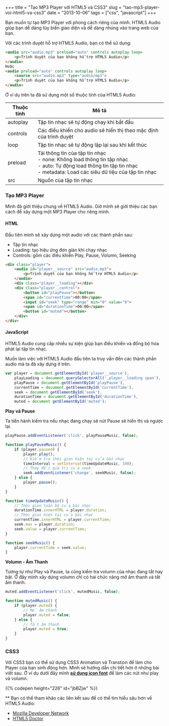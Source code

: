 +++
title = "Tạo MP3 Player với HTML5 và CSS3"
slug = "tao-mp3-player-voi-html5-va-css3"
date = "2013-10-06"
tags = ["css", "javascript"]
+++

Bạn muốn tự tạo MP3 Player với phong cách riêng của mình. HTML5 Audio giúp bạn dễ dàng tùy biến giao diện và dễ dàng nhúng vào trang web của bạn.

Với các trình duyệt hỗ trợ HTML5 Audio, bạn có thể sử dụng:

~~~html
<audio src="audio.mp3" preload="auto" controls autoplay loop>
	<p>Trình duyệt của bạn không hỗ trợ HTML5 Audio</p>
</audio>
Hoặc
<audio preload="auto" controls autoplay loop>
	<source src="audio.mp3" type="audio/mp3">
	<p>Trình duyệt của bạn không hỗ trợ HTML5 Audio</p>
</audio>
~~~

Ở ví dụ trên ta đã sử dụng một số thuộc tính của HTML5 Audio:

Thuộc tính| Mô tả
--- | ---
autoplay | Tập tin nhạc sẽ tự động chạy khi bắt đầu
controls | Các điều khiển cho audio sẽ hiển thị theo mặc định của trình duyệt
loop | Tập tin nhạc sẽ tự động lặp lại sau khi kết thúc
preload | Tải thông tin của tập tin nhạc <br> - none: Không load thông tin tập nhạc <br> - auto: Tự động load thông tin tập tin nhạc <br> - metadata: Load các siêu dữ liệu của tập tin nhạc
src | Nguồn của tập tin nhạc

### Tạo MP3 Player

Mình đã giới thiệu chung về HTML5 Audio. Giờ mình sẽ giới thiệu các bạn cách để xây dựng một MP3 Player cho riêng mình.

#### HTML

Đầu tiên mình sẽ xây dựng một audio với các thành phần sau:

- Tập tin nhạc
- Loading: tạo hiệu ứng đơn giản khi chạy nhạc
- Controls: gồm các điều khiển Play, Pause, Volumn, Seeking

~~~html
<div class="player">
	<audio id="player__source" src="audio.mp3">
		<p>Trình duyệt của bạn không hỗ trợ HTML5 Audio</p>
	</audio>
	<div class="player__loading"></div>
	<div class="player__control">
		<button id="playPause"></button>
		<span id="currentTime">00:00</span>
		<input id="seek" type="range" min="0" value="0">
		<span id="durationTime">00:00</span>
		<button id="muted"></button>
	</div>
</div>
~~~

#### JavaScript

HTML5 Audio cung cấp nhiều sự kiện giúp bạn điều khiển và đồng bộ hóa phát lại tập tin nhạc.

Muốn làm việc với HTML5 Audio đầu tiên ta truy vấn đến các thành phần audio mà ta đã xây dựng ở trên.

~~~javascript
var player = document.getElementById('player__source'),
	playLoading = document.querySelectorAll('.player__loading span'),
	playPause = document.getElementById('playPause'),
	currentTime = document.getElementById('currentTime'),
	seek = document.getElementById('seek'),
	durationTime = document.getElementById('durationTime'),
	muted = document.getElementById('muted');
~~~

**Play và Pause**

Ta tiến hành kiểm tra nếu nhạc đang chạy sẽ nút Pause sẽ hiển thị và ngược lại.

~~~javascript
playPause.addEventListener('click', playPauseMusic, false);

function playPauseMusic() {
	if (player.paused) {
		player.play();
		// Kiểm tra thời gian hiện tại của bài nhạc
		timeInterval = setInterval(timeUpdateMusic, 100);
		// Thay đổi giá trị của seek
		seek.addEventListener('change', seekMusic, false);
	} else {
		player.pause();
	}
}

function timeUpdateMusic() {
	// Thời gian toàn bộ của bài nhạc
	durationTime.innerHTML = player.duration;
	// Thời gian hiện tại của bài nhạc
	currentTime.innerHTML = player.currentTime;
	seek.max = player.duration;
	seek.value = player.currentTime;
}

function seekMusic() {
	player.currentTime = seek.value;
}
~~~

**Volumn - Âm Thanh**

Tương tự như Play và Pause, ta cũng kiểm tra volumn của nhạc đang tắt hay bật. Ở đây mình xây dựng volumn chỉ có hai chức năng mở âm thanh và tắt âm thanh.

~~~javascript
muted.addEventListener('click', mutedMusic, false);

function mutedMusic() {
	if (player.muted) {
		// Mở âm thanh
		player.muted = false;
	} else {
		// Tắt âm thanh
		player.muted = true;
	}
}
~~~

### CSS3

Với CSS3 bạn có thể sử dụng CSS3 Animation và Transtion để làm cho Player của bạn sinh động hơn. Mình sẽ hướng dẫn chi tiết hơn ở những bài viết sau. Ở ví dụ dưới đây mình **[sử dụng icon font](/2013/10/06/su-dung-icon-fonts/)** để làm các nút như play và volumn.

{{% codepen height="226" id="jbBZjw" %}}

** Bạn có thể tham khảo các liên kết sau để có thể tìm hiểu sâu hơn về HTML5 Audio:

- [Mozilla Developer Network](https://developer.mozilla.org/en-US/docs/Web/Guide/API/DOM/Events/Media_events)
- [HTML5 Doctor](http://html5doctor.com/html5-audio-the-state-of-play/)
